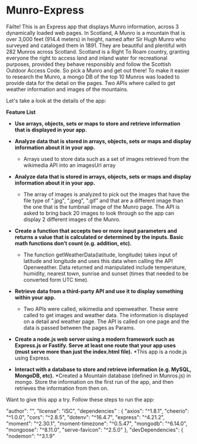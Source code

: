 # Munro-Express

Fàilte!
This is an Express app that displays Munro information, across 3 dynamically loaded web pages.
In Scotland, A Munro is a mountain that is over 3,000 feet (914.4 meters) in height, named after Sir Hugh Munro who surveyed and cataloged them in 1891. They are beautiful and plentiful with 282 Munros across Scotland. Scotland is a Right To Roam country, granting everyone the right to access land and inland water for recreational purposes, provided they behave responsibly and follow the Scottish Outdoor Access Code. So pick a Munro and get out there! To make it easier to research the Munro, a mongo DB of the top 10 Munros was loaded to provide data for the detail on the pages. Two APIs where called to get weather information and images of the mountains.

Let's take a look at the details of the app:

**Feature List**

- **Use arrays, objects, sets or maps to store and retrieve information that is displayed in your app.**
- **Analyze data that is stored in arrays, objects, sets or maps and display information about it in your app.**

  - Arrays used to store data such as a set of images retrieved from the wikimedia API into an imagesUrl array

- **Analyze data that is stored in arrays, objects, sets or maps and display information about it in your app.**

  - The array of images is analyzed to pick out the images that have the file type of ".jpg", ".jpeg", ".gif" and that are a different image than the one that is the tumbnail image of the Munro page. The API is asked to bring back 20 images to look through so the app can display 2 different images of the Munro.

- **Create a function that accepts two or more input parameters and returns a value that is calculated or determined by the inputs. Basic math functions don’t count (e.g. addition, etc).**

  - The function getWeatherData(latitude, longitude) takes input of latitude and longitude and uses this data when calling the API Openweather. Data returned and manipulated include temperature, humidity, nearest town, sunrise and sunset (times that needed to be converted form UTC time).

- **Retrieve data from a third-party API and use it to display something within your app.**

  - Two APIs were called, wikimedia and openweather. These were called to get images and weather data. The information is displayed on a detail and weather page. The API is called on one page and the data is passed between the pages as Params.

- **Create a node.js web server using a modern framework such as Express.js or Fastify. Serve at least one route that your app uses (must serve more than just the index.html file).**
  \*This app is a node.js using Express.

- **Interact with a database to store and retrieve information (e.g. MySQL, MongoDB, etc).**
  \*Created a Mountain database (defined in Munros.js) in mongo. Store the information on the first run of the app, and then retrieves the information from then on.

Want to give this app a try. Follow these steps to run the app:

"author": "",
"license": "ISC",
"dependencies" : {
"axios": "^1.8.1",
"cheerio": "^1.0.0",
"cors": "^2.8.5",
"dotenv": "^16.4.7",
"express": "^4.21.2",
"moment": "^2.30.1",
"moment-timezone": "^0.5.47",
"mongodb": "^6.14.0",
"mongoose": "^8.11.0",
"serve-favicon": "^2.5.0"
},
"devDependencies": {
"nodemon": "^3.1.9"
